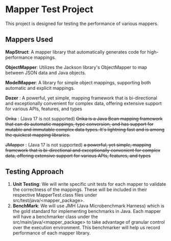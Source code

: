 # Mapper Test Project
This project is designed for testing the performance of various mappers. 

## Mappers Used
**MapStruct**: A mapper library that automatically generates code for high-performance mappings.

**ObjectMapper**: Utilizes the Jackson library's ObjectMapper to map between JSON data and Java objects.

**ModelMapper**: A library for simple object mappings, supporting both automatic and explicit mappings.

**Dozer** : A powerful, yet simple, mapping framework that is bi-directional and exceptionally convenient for complex data, offering extensive support for various APIs, features, and types

~~Orika~~ : (Java 17 is not supported) ~~Orika is a Java Bean mapping framework that can do automatic mappings, type conversion, and has support for mutable and immutable complex data types. It's lightning fast and is among the quickest mapping libraries.~~

~~JMapper~~ : (Java 17 is not supported) ~~a powerful, yet simple, mapping framework that is bi-directional and exceptionally convenient for complex data, offering extensive support for various APIs, features, and types~~

## Testing Approach
1. **Unit Testing**: We will write specific unit tests for each mapper to validate the correctness of the mappings. These will be included in their respective MapperTest.class files under src/test/java/<mapper_package>.
2. **BenchMark**: We will use JMH (Java Microbenchmark Harness) which is the gold standard for implementing benchmarks in Java. Each mapper will have a benchmarker class under the src/main/java/<mapper_package> to take advantage of granular control over the execution environment. This benchmarker will help us record performance of each mapper library.
